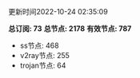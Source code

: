 更新时间2022-10-24 02:35:09

**总订阅: 73**
**总节点: 2178**
**有效节点: 787**
- ss节点: 468
- v2ray节点: 255
- trojan节点: 64
